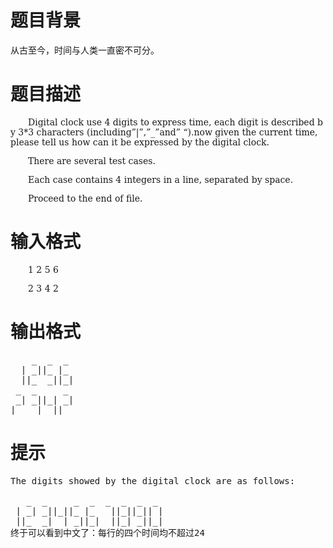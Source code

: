# 

 
 # 题目背景 
<p>从古至今，时间与人类一直密不可分。</p> 

 
 # 题目描述 
<p style="TEXT-INDENT: 0.74cm; MARGIN-BOTTOM: 0cm"><font face="DejaVu Serif, serif">Digital&nbsp;clock&nbsp;use&nbsp;4&nbsp;digits&nbsp;to&nbsp;express&nbsp;time,&nbsp;each&nbsp;digit&nbsp;is&nbsp;described&nbsp;by&nbsp;3*3&nbsp;characters&nbsp;(including&rdquo;|&rdquo;,&rdquo;_&rdquo;and&rdquo;&nbsp;&ldquo;).now&nbsp;given&nbsp;the&nbsp;current&nbsp;time,&nbsp;please&nbsp;tell&nbsp;us&nbsp;how&nbsp;can&nbsp;it&nbsp;be&nbsp;expressed&nbsp;by&nbsp;the&nbsp;digital&nbsp;clock.</font></p>

<p style="TEXT-INDENT: 0.74cm; MARGIN-BOTTOM: 0cm"><font face="DejaVu Serif, serif">There&nbsp;are&nbsp;several&nbsp;test&nbsp;cases.</font></p>

<p style="TEXT-INDENT: 0.74cm; MARGIN-BOTTOM: 0cm"><font face="DejaVu Serif, serif">Each&nbsp;case&nbsp;contains&nbsp;4&nbsp;integers&nbsp;in&nbsp;a&nbsp;line,&nbsp;separated&nbsp;by&nbsp;space.</font></p>

<p style="TEXT-INDENT: 0.74cm; MARGIN-BOTTOM: 0cm"><font face="DejaVu Serif, serif">Proceed&nbsp;to&nbsp;the&nbsp;end&nbsp;of&nbsp;file.</font></p> 

 
 # 输入格式 
<p style="TEXT-INDENT: 0.74cm; MARGIN-BOTTOM: 0cm"><font face="DejaVu Serif, serif">1&nbsp;2&nbsp;5&nbsp;6</font></p>

<p style="TEXT-INDENT: 0.74cm; MARGIN-BOTTOM: 0cm"><font face="DejaVu Serif, serif">2&nbsp;3&nbsp;4&nbsp;2</font></p> 

 
 # 输出格式 
<pre class="content">
<span class="sampledata">&nbsp;&nbsp;&nbsp;&nbsp;_&nbsp;&nbsp;_&nbsp;&nbsp;_&nbsp;
&nbsp;&nbsp;|&nbsp;_||_&nbsp;|_&nbsp;
&nbsp;&nbsp;||_&nbsp;&nbsp;_||_|
&nbsp;_&nbsp;&nbsp;_&nbsp;&nbsp;&nbsp;&nbsp;&nbsp;_&nbsp;
&nbsp;_|&nbsp;_||_|&nbsp;_|
|_&nbsp;&nbsp;_|&nbsp;&nbsp;||_&nbsp;
</span></pre> 

 
 # 提示 
<pre>
The&nbsp;digits&nbsp;showed&nbsp;by&nbsp;the&nbsp;digital&nbsp;clock&nbsp;are&nbsp;as&nbsp;follows:

&nbsp;&nbsp;&nbsp;_&nbsp;&nbsp;_&nbsp;&nbsp;&nbsp;&nbsp;&nbsp;_&nbsp;&nbsp;_&nbsp;&nbsp;_&nbsp;&nbsp;_&nbsp;&nbsp;_&nbsp;&nbsp;_&nbsp;
&nbsp;|&nbsp;_|&nbsp;_||_||_&nbsp;|_&nbsp;&nbsp;&nbsp;||_||_||&nbsp;|
&nbsp;||_&nbsp;&nbsp;_|&nbsp;&nbsp;|&nbsp;_||_|&nbsp;&nbsp;||_|&nbsp;_||_|
终于可以看到中文了：每行的四个时间均不超过24</pre> 
